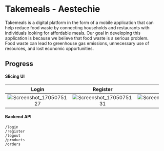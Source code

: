 # Takemeals - Aestechie

Takemeals is a digital platform in the form of a mobile application that can help reduce food waste by connecting households and restaurants with individuals looking for affordable meals.
Our goal in developing this application is because we believe that food waste is a serious problem. Food waste can lead to greenhouse gas emissions, unnecessary use of resources, and lost economic opportunities.

## Progress

#### Slicing UI



|                                                          Login                                                         |                                  Register                                                                              |                                                       Home                                                       | Detail | Detail Payment|
| :------------------------------------------------------------------------------------------------------------------: | :------------------------------------------------------------------------------------------------------------------: | :------------------------------------------------------------------------------------------------------------------: | :------------------------------------------------------------------------------------------------------------------: | :------------------------------------------------------------------------------------------------------------------: |
 | ![Screenshot_1705075127](https://github.com/naufalzp/takemeals/assets/98691805/cb7c7bac-525f-412c-88ff-4e8f19b941c8) | ![Screenshot_1705075131](https://github.com/naufalzp/takemeals/assets/98691805/82c3a818-c008-48c5-9626-56daa6c69202) | ![Screenshot_1705590314](https://github.com/naufalzp/takemeals/assets/98691805/c9363853-f3a5-4436-ac94-3c17fe1d7d43)  | ![Screenshot_1705590325](https://github.com/naufalzp/takemeals/assets/98691805/23120ae2-2bcd-4734-93f3-f60517532ae8) | ![Screenshot_1705590335](https://github.com/naufalzp/takemeals/assets/98691805/6fa791f2-1f7d-4a01-8d91-b34a7af84ae3)

#### Backend API

```
/login
/register
/logout
/products
/orders
```
